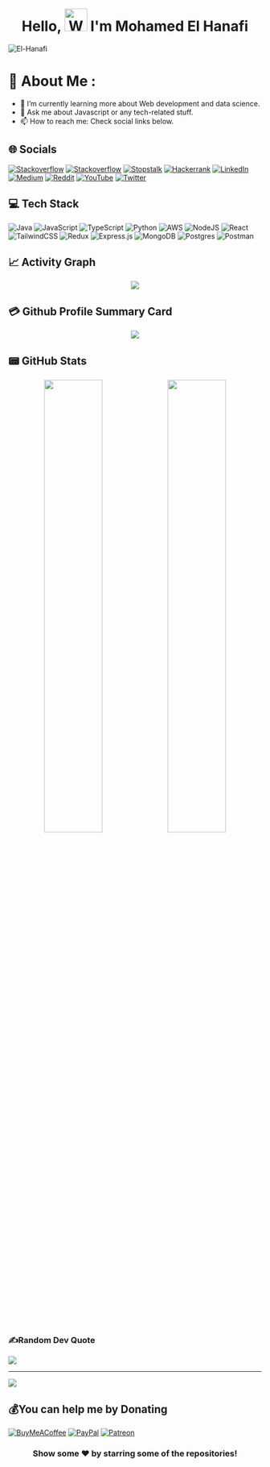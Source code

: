 
<h1 align="center"> Hello, <img src="https://raw.githubusercontent.com/nixin72/nixin72/master/wave.gif" 
         alt="Waving hand animated gif"
         height="45"
         width="45" /> I'm Mohamed El Hanafi
</h1>

<p align="left"> <img src="https://komarev.com/ghpvc/?username=El-Hanafi&label=Views&color=blue&style=plastic&style=for-the-badge" alt="El-Hanafi" /> </p>

# 💫 About Me :
<!-- - 🔭 I’m currently building [Dweera](https://Dweera.com/).-->
- 🌱 I’m currently learning more about Web development and data science.
- 💬 Ask me about Javascript or any tech-related stuff.
- 📫 How to reach me: Check social links below.
<!-- - 👯 I’m looking to collaborate on [Youtube](https://youtube.com/hellocodepur).
- 🤔 I’m looking for help with VelocityX documentation. -->
## 🌐 Socials
[![Stackoverflow](https://img.shields.io/badge/My_Website-0088ff?style=for-the-badge&logo=world&logoColor=white)](www.mohamedelhanafi.com) [![Stackoverflow](https://img.shields.io/badge/Stackoverflow-ffa200?style=for-the-badge&logo=Stackoverflow&logoColor=white)](https://stackoverflow.com/users/15158524/hanafi) [![Stopstalk](https://img.shields.io/badge/Stopstalk-ff0000?style=for-the-badge&logo=Stopstalk&logoColor=white)](https://www.stopstalk.com/user/profile/El_Hanafi) [![Hackerrank](https://img.shields.io/badge/Hackerrank-38761d?style=for-the-badge&logo=Hackerrank&logoColor=white)](https://www.hackerrank.com/meatballerhanafi) [![LinkedIn](https://img.shields.io/badge/LinkedIn-0077B5?style=for-the-badge&logo=linkedin&logoColor=white)](https://www.linkedin.com/in/mohamed-el-hanafi-benabbou/) [![Medium](https://img.shields.io/badge/Medium-12100E?style=for-the-badge&logo=medium&logoColor=white)](https://medium.com/@el-hanafi) [![Reddit](https://img.shields.io/badge/Reddit-FF4500?style=for-the-badge&logo=reddit&logoColor=white)](https://www.reddit.com/user/Important_Cod_5501/) [![YouTube](https://img.shields.io/badge/YouTube-FF0000?style=for-the-badge&logo=youtube&logoColor=white)](https://www.youtube.com/channel/UCpjRK_CyvOQLN8fy0TJoUTw) [![Twitter](https://img.shields.io/twitter/follow/_Elhanafi?logo=Twitter&style=for-the-badge)](https://twitter.com/_Elhanafi)

## 💻 Tech Stack
 ![Java](https://img.shields.io/badge/java-%23ED8B00.svg?style=for-the-badge&logo=java&logoColor=white) ![JavaScript](https://img.shields.io/badge/javascript-%23323330.svg?style=for-the-badge&logo=javascript&logoColor=%23F7DF1E)  ![TypeScript](https://img.shields.io/badge/typescript-%23007ACC.svg?style=for-the-badge&logo=typescript&logoColor=white) ![Python](https://img.shields.io/badge/python-3670A0?style=for-the-badge&logo=python&logoColor=ffdd54) ![AWS](https://img.shields.io/badge/AWS-%23FF9900.svg?style=for-the-badge&logo=amazon-aws&logoColor=white)  ![NodeJS](https://img.shields.io/badge/node.js-6DA55F?style=for-the-badge&logo=node.js&logoColor=white) ![React](https://img.shields.io/badge/react-%2320232a.svg?style=for-the-badge&logo=react&logoColor=%2361DAFB) ![TailwindCSS](https://img.shields.io/badge/tailwindcss-%2338B2AC.svg?style=for-the-badge&logo=tailwind-css&logoColor=white) ![Redux](https://img.shields.io/badge/redux-%23593d88.svg?style=for-the-badge&logo=redux&logoColor=white)  ![Express.js](https://img.shields.io/badge/express.js-%23404d59.svg?style=for-the-badge&logo=express&logoColor=%2361DAFB) ![MongoDB](https://img.shields.io/badge/MongoDB-%234ea94b.svg?style=for-the-badge&logo=mongodb&logoColor=white)  ![Postgres](https://img.shields.io/badge/postgres-%23316192.svg?style=for-the-badge&logo=postgresql&logoColor=white) ![Postman](https://img.shields.io/badge/Postman-FF6C37?style=for-the-badge&logo=postman&logoColor=white)

## 📈 Activity Graph
<p align="center">
	<img src="https://activity-graph.herokuapp.com/graph?username=el-Hanafi&theme=minimal"/>
</p>

## 💳 Github Profile Summary Card
<p align="center">
  <img src="https://github-profile-summary-cards.vercel.app/api/cards/profile-details?username=el-hanafi&theme=vue"/>
</p>

## 📟 GitHub Stats
<p align="center">
	<img width="48%" src="https://github-readme-stats.vercel.app/api?username=el-hanafi&show_icons=true&theme=vue" />
	<img width="48%" src="https://github-readme-streak-stats.herokuapp.com/?user=el-hanafi&theme=vue" />
</p>

### ✍️Random Dev Quote
![](https://quotes-github-readme.vercel.app/api?type=horizontal&theme=vue)

---
[![](https://visitcount.itsvg.in/api?id=iampawan&icon=0&color=1)](https://visitcount.itsvg.in)

  ## 💰You can help me by Donating
  [![BuyMeACoffee](https://img.shields.io/badge/Buy%20Me%20a%20Coffee-ffdd00?style=for-the-badge&logo=buy-me-a-coffee&logoColor=black)](https://www.buymeacoffee.com/elhanafi) [![PayPal](https://img.shields.io/badge/PayPal-00457C?style=for-the-badge&logo=paypal&logoColor=white)](https://www.paypal.com/paypalme/medelhanafi) [![Patreon](https://img.shields.io/badge/Patreon-F96854?style=for-the-badge&logo=patreon&logoColor=white)](https://www.patreon.com/user?u=70101051&fan_landing=true) 
  

<div align="center">

### Show some ❤️ by starring some of the repositories!

</div>
